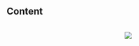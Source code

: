 ## Content
<br>
<div style="font-size: 36px; text-align: center; width: 100%; margin: 0% 5% 0% 5%;">
<img src="images/index.png">
</div>
<br>
